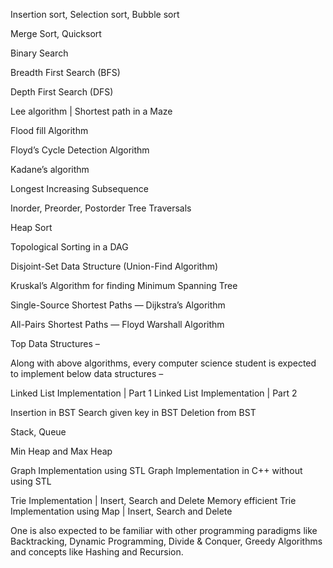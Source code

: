 Insertion sort, Selection sort, Bubble sort

Merge Sort, Quicksort

Binary Search

Breadth First Search (BFS)

Depth First Search (DFS)

Lee algorithm | Shortest path in a Maze

Flood fill Algorithm

Floyd’s Cycle Detection Algorithm

Kadane’s algorithm

Longest Increasing Subsequence

Inorder, Preorder, Postorder Tree Traversals

Heap Sort

Topological Sorting in a DAG

Disjoint-Set Data Structure (Union-Find Algorithm)

Kruskal’s Algorithm for finding Minimum Spanning Tree

Single-Source Shortest Paths — Dijkstra’s Algorithm

All-Pairs Shortest Paths — Floyd Warshall Algorithm

Top Data Structures –

Along with above algorithms, every computer science student is expected to implement below data structures –

Linked List Implementation | Part 1
Linked List Implementation | Part 2

Insertion in BST
Search given key in BST
Deletion from BST

Stack, Queue

Min Heap and Max Heap

Graph Implementation using STL
Graph Implementation in C++ without using STL

Trie Implementation | Insert, Search and Delete
Memory efficient Trie Implementation using Map | Insert, Search and Delete

One is also expected to be familiar with other programming paradigms like Backtracking, Dynamic Programming, Divide & Conquer, Greedy Algorithms and concepts like Hashing and Recursion.
